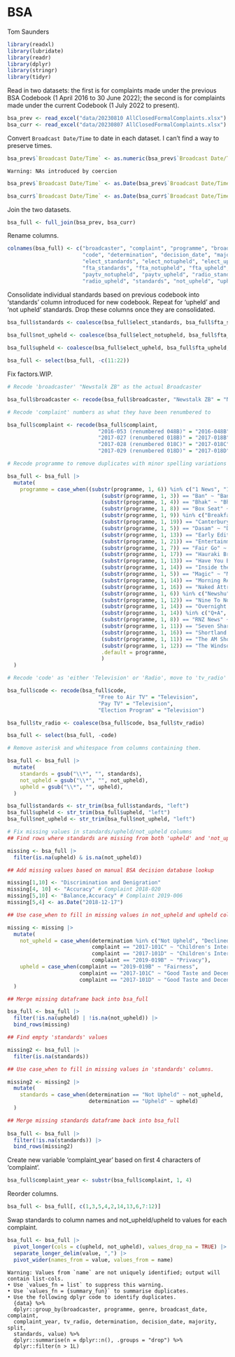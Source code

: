 BSA
================
Tom Saunders

``` r
library(readxl)
library(lubridate)
library(readr)
library(dplyr)
library(stringr)
library(tidyr)
```

Read in two datasets: the first is for complaints made under the
previous BSA Codebook (1 April 2016 to 30 June 2022); the second is for
complaints made under the current Codebook (1 July 2022 to present).

``` r
bsa_prev <- read_excel("data/20230810 AllClosedFormalComplaints.xlsx")
bsa_curr <- read_excel("data/20230807 AllClosedFormalComplaints.xlsx")
```

Convert `Broadcast Date/Time` to date in each dataset. I can’t find a
way to preserve times.

``` r
bsa_prev$`Broadcast Date/Time` <- as.numeric(bsa_prev$`Broadcast Date/Time`)
```

    Warning: NAs introduced by coercion

``` r
bsa_prev$`Broadcast Date/Time` <- as.Date(bsa_prev$`Broadcast Date/Time`, origin = "1899-12-30")

bsa_curr$`Broadcast Date/Time` <- as.Date(bsa_curr$`Broadcast Date/Time`, origin = "1899-12-30")
```

Join the two datasets.

``` r
bsa_full <- full_join(bsa_prev, bsa_curr)
```

Rename columns.

``` r
colnames(bsa_full) <- c("broadcaster", "complaint", "programme", "broadcast_date", "genre",
                        "code", "determination", "decision_date", "majority", "split", 
                        "elect_standards", "elect_notupheld", "elect_upheld", 
                        "fta_standards", "fta_notupheld", "fta_upheld", "paytv_standards",
                        "paytv_notupheld", "paytv_upheld", "radio_standards", "radio_notupheld",
                        "radio_upheld", "standards", "not_upheld", "upheld", "tv_radio")
```

Consolidate individual standards based on previous codebook into
‘standards’ column introduced for new codebook. Repeat for ‘upheld’ and
‘not upheld’ standards. Drop these columns once they are consolidated.

``` r
bsa_full$standards <- coalesce(bsa_full$elect_standards, bsa_full$fta_standards, bsa_full$paytv_standards, bsa_full$radio_standards, bsa_full$standards)
  
bsa_full$not_upheld <- coalesce(bsa_full$elect_notupheld, bsa_full$fta_notupheld, bsa_full$paytv_notupheld, bsa_full$radio_notupheld, bsa_full$not_upheld)

bsa_full$upheld <- coalesce(bsa_full$elect_upheld, bsa_full$fta_upheld, bsa_full$paytv_upheld, bsa_full$radio_upheld, bsa_full$upheld)

bsa_full <- select(bsa_full, -c(11:22))
```

Fix factors.WIP.

``` r
# Recode 'broadcaster' "Newstalk ZB" as the actual Broadcaster

bsa_full$broadcaster <- recode(bsa_full$broadcaster, "Newstalk ZB" = "NZME Radio Ltd")

# Recode 'complaint' numbers as what they have been renumbered to

bsa_full$complaint <- recode(bsa_full$complaint, 
                             "2016-053 (renumbered 048B)" = "2016-048B",
                             "2017-027 (renumbered 018B)" = "2017-018B",
                             "2017-028 (renumbered 018C)" = "2017-018C",
                             "2017-029 (renumbered 018D)" = "2017-018D")

# Recode programme to remove duplicates with minor spelling variations and date variations

bsa_full <- bsa_full |>
  mutate(
    programme = case_when((substr(programme, 1, 6)) %in% c("1 News", "1 NEWS", "One News", "ONE News") ~ "1 News",
                              (substr(programme, 1, 3)) == "Ban" ~ "Ban 1080 Election Programme",
                              (substr(programme, 1, 4)) == "Bhak" ~ "Bhakhde Masley",
                              (substr(programme, 1, 8)) == "Box Seat" ~ "Box Seat",
                              (substr(programme, 1, 9)) %in% c("Breakfast", "TV1 Break") ~ "Breakfast",
                              (substr(programme, 1, 19)) == "Canterbury Mornings" ~ "Canterbury Mornings",
                              (substr(programme, 1, 5)) == "Dasam" ~ "Dasam Granth da Sach",
                              (substr(programme, 1, 13)) == "Early Edition" ~ "Early Edition",
                              (substr(programme, 1, 21)) == "Entertainment Tonight" ~ "Entertainment Tonight",
                              (substr(programme, 1, 7)) == "Fair Go" ~ "Fair Go",
                              (substr(programme, 1, 17)) == "Hauraki Breakfast" ~ "Hauraki Breakfast",
                              (substr(programme, 1, 13)) == "Have You Been" ~ "Have You Been Paying Attention",
                              (substr(programme, 1, 14)) == "Inside the Red" ~ "Inside the Red Arrows",
                              (substr(programme, 1, 5)) == "Magic" ~ "Magic Afternoons",
                              (substr(programme, 1, 14)) == "Morning Report" ~ "Morning Report",
                              (substr(programme, 1, 16)) == "Naked Attraction" ~ "Naked Attraction",
                              (substr(programme, 1, 6)) %in% c("Newshu", "Newhub") ~ "Newshub",
                              (substr(programme, 1, 12)) == "Nine To Noon" ~ "Nine To Noon",
                              (substr(programme, 1, 14)) == "Overnight Talk" ~ "Overnight Talk",
                              (substr(programme, 1, 14)) %in% c("Q+A", "Q +") ~ "Q+A",
                              (substr(programme, 1, 8)) == "RNZ News" ~ "RNZ News",
                              (substr(programme, 1, 11)) == "Seven Sharp" ~ "Seven Sharp",
                              (substr(programme, 1, 16)) == "Shortland Street" ~ "Shortland Street",
                              (substr(programme, 1, 11)) == "The AM Show" ~ "The AM Show",
                              (substr(programme, 1, 12)) == "The Windsors" ~ "The Windsors",
                              .default = programme,
                              )
  )

# Recode 'code' as 'either 'Television' or 'Radio', move to 'tv_radio' column to align with new codebook, then delete 'code' column.

bsa_full$code <- recode(bsa_full$code, 
                             "Free to Air TV" = "Television",
                             "Pay TV" = "Television",
                             "Election Program" = "Television")

bsa_full$tv_radio <- coalesce(bsa_full$code, bsa_full$tv_radio)

bsa_full <- select(bsa_full, -code)

# Remove asterisk and whitespace from columns containing them.

bsa_full <- bsa_full |> 
  mutate(
    standards = gsub("\\*", "", standards),
    not_upheld = gsub("\\*", "", not_upheld),
    upheld = gsub("\\*", "", upheld),
  )

bsa_full$standards <- str_trim(bsa_full$standards, "left")
bsa_full$upheld <- str_trim(bsa_full$upheld, "left")
bsa_full$not_upheld <- str_trim(bsa_full$not_upheld, "left")

# Fix missing values in standards/upheld/not_upheld columns
## Find rows where standards are missing from both 'upheld' and 'not_upheld" columns.

missing <- bsa_full |> 
  filter(is.na(upheld) & is.na(not_upheld))

## Add missing values based on manual BSA decision database lookup

missing[1,10] <- "Discrimination and Denigration"
missing[4, 10] <- "Accuracy" # Complaint 2018-020 
missing[5,10] <- "Balance,Accuracy" # Complaint 2019-006
missing[5,4] <- as.Date("2018-12-17")

## Use case_when to fill in missing values in not_upheld and upheld columns.

missing <- missing |>
  mutate(
    not_upheld = case_when(determination %in% c("Not Upheld", "Declined to Determine 11a", "Declined to Determine 11b") ~ standards,
                           complaint == "2017-101C" ~ "Children's Interests",
                           complaint == "2017-101D" ~ "Children's Interests",
                           complaint == "2019-019B" ~ "Privacy"),
    upheld = case_when(complaint == "2019-019B" ~ "Fairness",
                       complaint == "2017-101C" ~ "Good Taste and Decency",
                       complaint == "2017-101D" ~ "Good Taste and Decency")
  )

## Merge missing dataframe back into bsa_full

bsa_full <- bsa_full |>
  filter(!is.na(upheld) | !is.na(not_upheld)) |> 
  bind_rows(missing)

## Find empty 'standards' values

missing2 <- bsa_full |> 
  filter(is.na(standards))

## Use case_when to fill in missing values in 'standards' columns.

missing2 <- missing2 |> 
  mutate(
    standards = case_when(determination == "Not Upheld" ~ not_upheld,
                          determination == "Upheld" ~ upheld)
  )

## Merge missing standards dataframe back into bsa_full
 
bsa_full <- bsa_full |>
  filter(!is.na(standards)) |> 
  bind_rows(missing2)
```

Create new variable ‘complaint_year’ based on first 4 characters of
‘complaint’.

``` r
bsa_full$complaint_year <- substr(bsa_full$complaint, 1, 4)
```

Reorder columns.

``` r
bsa_full <- bsa_full[, c(1,3,5,4,2,14,13,6,7:12)]
```

Swap standards to column names and not_upheld/upheld to values for each
complaint.

``` r
bsa_full <- bsa_full |>
  pivot_longer(cols = c(upheld, not_upheld), values_drop_na = TRUE) |> 
  separate_longer_delim(value, ",") |> 
  pivot_wider(names_from = value, values_from = name)
```

    Warning: Values from `name` are not uniquely identified; output will contain list-cols.
    • Use `values_fn = list` to suppress this warning.
    • Use `values_fn = {summary_fun}` to summarise duplicates.
    • Use the following dplyr code to identify duplicates.
      {data} %>%
      dplyr::group_by(broadcaster, programme, genre, broadcast_date, complaint,
      complaint_year, tv_radio, determination, decision_date, majority, split,
      standards, value) %>%
      dplyr::summarise(n = dplyr::n(), .groups = "drop") %>%
      dplyr::filter(n > 1L)

